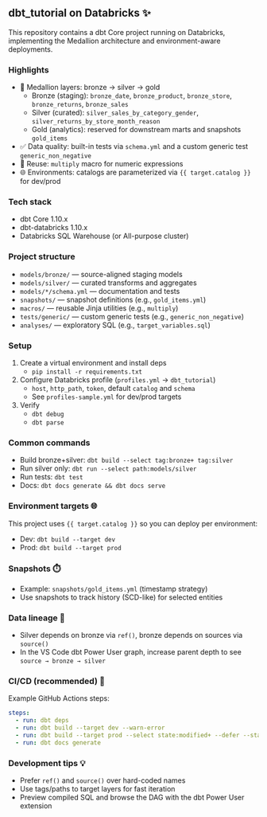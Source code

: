 ## dbt_tutorial on Databricks ✨

This repository contains a dbt Core project running on Databricks, implementing the Medallion architecture and environment-aware deployments.

### Highlights
- 🧱 Medallion layers: bronze → silver → gold
  - Bronze (staging): `bronze_date`, `bronze_product`, `bronze_store`, `bronze_returns`, `bronze_sales`
  - Silver (curated): `silver_sales_by_category_gender`, `silver_returns_by_store_month_reason`
  - Gold (analytics): reserved for downstream marts and snapshots `gold_items`
- ✅ Data quality: built-in tests via `schema.yml` and a custom generic test `generic_non_negative`
- 🧩 Reuse: `multiply` macro for numeric expressions
- 🌐 Environments: catalogs are parameterized via `{{ target.catalog }}` for dev/prod

### Tech stack
- dbt Core 1.10.x
- dbt-databricks 1.10.x
- Databricks SQL Warehouse (or All-purpose cluster)

### Project structure
- `models/bronze/` — source-aligned staging models
- `models/silver/` — curated transforms and aggregates
- `models/*/schema.yml` — documentation and tests
- `snapshots/` — snapshot definitions (e.g., `gold_items.yml`)
- `macros/` — reusable Jinja utilities (e.g., `multiply`)
- `tests/generic/` — custom generic tests (e.g., `generic_non_negative`)
- `analyses/` — exploratory SQL (e.g., `target_variables.sql`)

### Setup
1) Create a virtual environment and install deps
   - `pip install -r requirements.txt`
2) Configure Databricks profile (`profiles.yml` → `dbt_tutorial`)
   - `host`, `http_path`, `token`, default `catalog` and `schema`
   - See `profiles-sample.yml` for dev/prod targets
3) Verify
   - `dbt debug`
   - `dbt parse`

### Common commands
- Build bronze+silver: `dbt build --select tag:bronze+ tag:silver`
- Run silver only: `dbt run --select path:models/silver`
- Run tests: `dbt test`
- Docs: `dbt docs generate && dbt docs serve`

### Environment targets 🌐
This project uses `{{ target.catalog }}` so you can deploy per environment:
- Dev: `dbt build --target dev`
- Prod: `dbt build --target prod`

### Snapshots ⏱️
- Example: `snapshots/gold_items.yml` (timestamp strategy)
- Use snapshots to track history (SCD-like) for selected entities

### Data lineage 🔗
- Silver depends on bronze via `ref()`, bronze depends on sources via `source()`
- In the VS Code dbt Power User graph, increase parent depth to see `source → bronze → silver`

### CI/CD (recommended) 🤖
Example GitHub Actions steps:
```yaml
steps:
  - run: dbt deps
  - run: dbt build --target dev --warn-error
  - run: dbt build --target prod --select state:modified+ --defer --state ./target
  - run: dbt docs generate
```

### Development tips 💡
- Prefer `ref()` and `source()` over hard-coded names
- Use tags/paths to target layers for fast iteration
- Preview compiled SQL and browse the DAG with the dbt Power User extension
